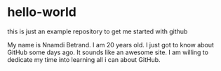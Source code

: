 # hello-world
this is just an example repository to get me started with github

My name is Nnamdi Betrand. I am 20 years old. I just got to know about GitHub some days ago. 
It sounds like an awesome site. I am willing to dedicate my time into learning all i can about GitHub.
